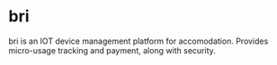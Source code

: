 bri
===
bri is an IOT device management platform for accomodation.
Provides micro-usage tracking and payment, along with security.
